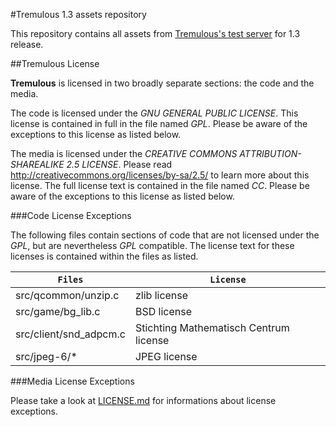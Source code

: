 #Tremulous 1.3 assets repository

This repository contains all assets from [Tremulous's test server](http://forum.grangerhub.com/t/vanilla-game-mode-for-tremulous-1-3-changelog/1241) for 1.3 release.


##Tremulous License

**Tremulous** is licensed in two broadly separate sections: the code and the media. 

The code is licensed under the *GNU GENERAL PUBLIC LICENSE*.
This license is contained in full in the file named *GPL*.
Please be aware of the exceptions to this license as listed below.

The media is licensed under the *CREATIVE COMMONS ATTRIBUTION-SHAREALIKE 2.5 LICENSE*.
Please read http://creativecommons.org/licenses/by-sa/2.5/ to learn more about this license.
The full license text is contained in the file named *CC*.
Please be aware of the exceptions to this license as listed below.



###Code License Exceptions

The following files contain sections of code that are not licensed under the *GPL*, but are nevertheless *GPL* compatible.
The license text for these licenses is contained within the files as listed.

`Files`                    |`License`
---------------------------|---------------------------
src/qcommon/unzip.c        |zlib license
src/game/bg_lib.c          |BSD license
src/client/snd_adpcm.c     |Stichting Mathematisch Centrum license
src/jpeg-6/*               |JPEG license



###Media License Exceptions

Please take a look at [LICENSE.md](https://github.com/GrangerHub/aaa-assets/blob/master/about/LICENSE.md) for informations about license exceptions.
